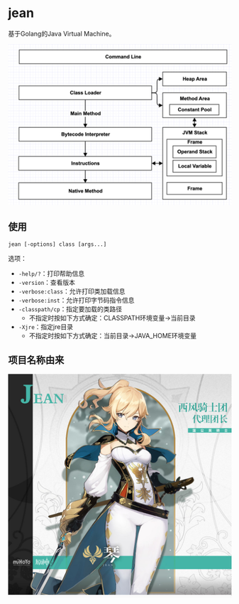 # jean
基于Golang的Java Virtual Machine。

![](./doc/img/jean-struct.png)

## 使用

```
jean [-options] class [args...]
```

选项：

- `-help/?`：打印帮助信息
- `-version`：查看版本
- `-verbose:class`：允许打印类加载信息
- `-verbose:inst`：允许打印字节码指令信息
- `-classpath/cp`：指定要加载的类路径
  - 不指定时按如下方式确定：CLASSPATH环境变量->当前目录
- `-Xjre`：指定jre目录
  - 不指定时按如下方式确定：当前目录->JAVA_HOME环境变量

## 项目名称由来

![](./doc/img/jean.png)

